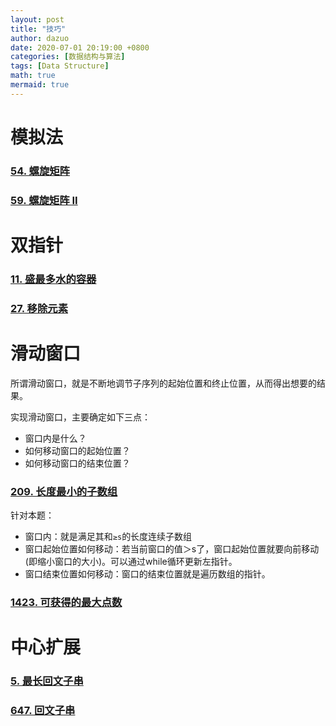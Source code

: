 ```yaml
---
layout: post
title: "技巧"
author: dazuo
date: 2020-07-01 20:19:00 +0800
categories: [数据结构与算法]
tags: [Data Structure]
math: true
mermaid: true
---
```


# 模拟法

### [54. 螺旋矩阵](https://leetcode-cn.com/problems/spiral-matrix)



### [59. 螺旋矩阵 II](https://leetcode-cn.com/problems/spiral-matrix-ii/)



# 双指针

### [11. 盛最多水的容器](https://leetcode-cn.com/problems/container-with-most-water/)

### [27. 移除元素](https://leetcode-cn.com/problems/remove-element/)



# 滑动窗口

所谓滑动窗口，就是不断地调节子序列的起始位置和终止位置，从而得出想要的结果。

实现滑动窗口，主要确定如下三点：

- 窗口内是什么？
- 如何移动窗口的起始位置？
- 如何移动窗口的结束位置？

### [209. 长度最小的子数组](https://leetcode-cn.com/problems/minimum-size-subarray-sum/)

针对本题：

- 窗口内：就是满足其和`≥s`的长度连续子数组
- 窗口起始位置如何移动：若当前窗口的值＞s了，窗口起始位置就要向前移动(即缩小窗口的大小)。可以通过while循环更新左指针。
- 窗口结束位置如何移动：窗口的结束位置就是遍历数组的指针。



### [1423. 可获得的最大点数](https://leetcode-cn.com/problems/maximum-points-you-can-obtain-from-cards/)



# 中心扩展

### [5. 最长回文子串](https://leetcode-cn.com/problems/longest-palindromic-substring/)

### [647. 回文子串](https://leetcode-cn.com/problems/palindromic-substrings/)

